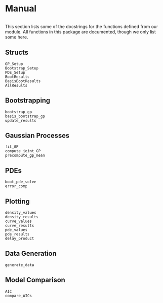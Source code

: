 # Manual

```@contents
```

This section lists some of the docstrings for the functions defined from our module. All functions in this package are documented, though we only list some here.

## Structs 
```@docs 
GP_Setup
Bootstrap_Setup
PDE_Setup
BootResults
BasisBootResults
AllResults
```

## Bootstrapping 
```@docs 
bootstrap_gp
basis_bootstrap_gp
update_results
```

## Gaussian Processes
```@docs 
fit_GP
compute_joint_GP
precompute_gp_mean
```

## PDEs 
```@docs 
boot_pde_solve
error_comp
```

## Plotting 
```@docs 
density_values
density_results
curve_values
curve_results
pde_values
pde_results
delay_product
```

## Data Generation 
```@docs 
generate_data 
```

## Model Comparison 
```@docs 
AIC 
compare_AICs 
```
